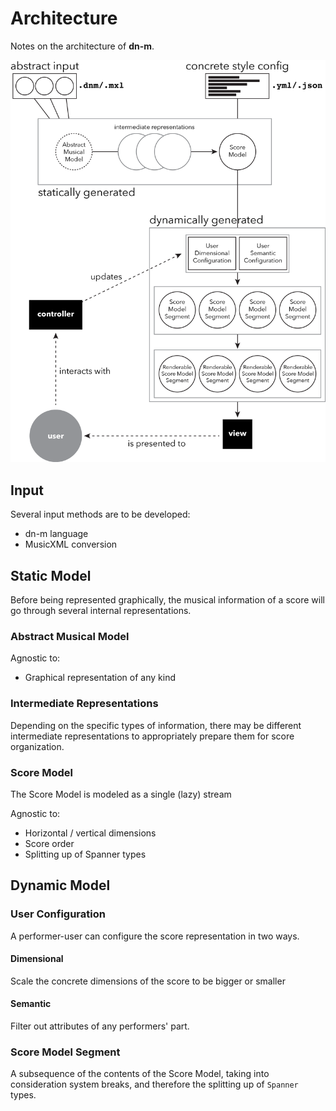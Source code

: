 # Architecture

Notes on the architecture of **dn-m**.

![Architecture](https://github.com/dn-m/Plan/blob/architecture/img/architecture.png)

## Input

Several input methods are to be developed:
- dn-m language
- MusicXML conversion

## Static Model

Before being represented graphically, the musical information of a score will go through several internal representations.

### Abstract Musical Model

Agnostic to:
- Graphical representation of any kind

### Intermediate Representations

Depending on the specific types of information, there may be different intermediate representations to appropriately prepare them for score organization.

### Score Model

The Score Model is modeled as a single (lazy) stream

Agnostic to:
- Horizontal / vertical dimensions
- Score order
- Splitting up of Spanner types

## Dynamic Model

### User Configuration

A performer-user can configure the score representation in two ways.

#### Dimensional

Scale the concrete dimensions of the score to be bigger or smaller

#### Semantic

Filter out attributes of any performers' part.

### Score Model Segment

A subsequence of the contents of the Score Model, taking into consideration system breaks, and therefore the splitting up of `Spanner` types.

